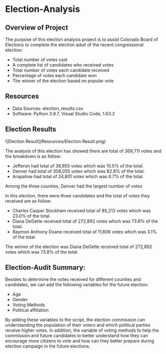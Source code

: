 # Election-Analysis

## Overview of Project

The purpose of this election analysis project is to assist Colorado Board of Elections to complete the election aduit of the recent congressional election: 

- Total number of votes cast
- A complete list of candidates who received votes
- Total number of votes each candidate received
- Percentage of votes each candidate won
- The winner of the election based on popular vote

## Resources
- Data Sources: election_results.csv
- Software: Python 3.9.7, Visual Studio Code, 1.63.2

## Election Results

![Election Result](Resources/Election Result.png)

The analysis of this election has showed there are total of 369,711 votes and the breakdown is as follow: 

- Jefferon had total of 38,855 votes which was 10.5% of the total.
- Denver had total of 306,055 votes which was 82.8% of the total. 
- Arapahoe had total of 24,801 votes which was 6.7% of the total. 

Among the three counties, Denver had the largest number of votes 

In this election, there were three candidates and the total of votes they received are as follow: 

- Charles Casper Stockham received total of 85,213 votes which was 23.0% of the total. 
- Diana DeGette received total of 272,892 votes which was 73.8% of the total. 
- Raymon Anthony Doane received total of 11,606 votes which was 3.1% of the total. 

The winner of the election was Diana DeGette received total of 272,892 votes which was 73.8% of the total.

## Election-Audit Summary: 

Besides to determine the votes received for different counties and candidates, we can add the following variables for the future election: 

- Age
- Gender
- Voting Methods 
- Political affiliation

By adding these variables to the script, the election commission can understanding the population of their voters and which political parties receive higher votes. In addition, the variable of voting methods to help the commission and future candidates to better understand how they can encourage more citizens to vote and how can they better prepare during election campaign in the future elections. 
